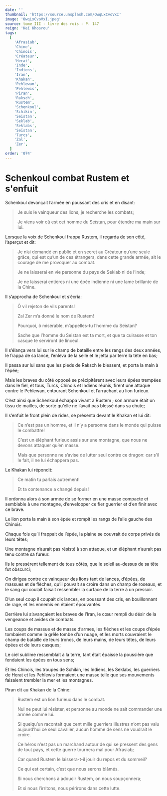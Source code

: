 ```yaml
---
date: ''
thumbnail: 'https://source.unsplash.com/OwqLxCvoVxI'
image: 'OwqLxCvoVxI.jpeg'
source: tome III - livre des rois - P. 147
reign: 'Keï Khosrou'
tags:
  [
    'Afrasiab',
    'Chine',
    'Chinois',
    'Créateur',
    'Herat',
    'Inde',
    'Indiens',
    'Iran',
    'Khakan',
    'Pehlewan',
    'Pehlewis',
    'Piran',
    'Raksch',
    'Rustem',
    'Schenkoul',
    'Schikin',
    'Seistan',
    'Seklab',
    'Seklabs',
    'Seïstan',
    'Turcs',
    'Zal',
    'Zer',
  ]
order: '074'
---
```


# Schenkoul combat Rustem et s'enfuit

Schenkoul devançait l’armée en poussant des cris et en disant:

> Je suis le vainqueur des lions, je recherche les combats;
>
> Je viens voir où est cet homme du Seïstan, pour étendre ma main sur lui.

Lorsque la voix de Schenkoul frappa Rustem, il regarda de son côté, l’aperçut et dit:

> Je n’ai demandé en public et en secret au Créateur qu’une seule grâce, qui est qu’un de ces étrangers, dans cette grande armée, ait le courage de me provoquer au combat.
>
> Je ne laisserai en vie personne du pays de Seklab ni de l’Inde;
>
> Je ne laisserai entières ni une épée indienne ni une lame brillante de la Chine.

Il s’approcha de Schenkoul et s’écria:

> Ô vil rejeton de vils parents!
>
> Zal Zer m’a donné le nom de Rustem!
>
> Pourquoi, ô misérable, m’appelles-tu l’homme du Seïstan?
>
> Sache que l’homme du Seistan est ta mort, et que ta cuirasse et ton casque te serviront de linceul.

Il s’élança vers lui sur le champ de bataille entre les rangs des deux années, le frappa de sa lance, l’enlèva de la selle et le jetta par terre la tête en bas;

Il passa sur lui sans que les pieds de Raksch le blessent, et porta la main à l’épée;

Mais les braves du côté opposé se précipitèrent avec leurs épées trempées dans le fiel, et tous, Turcs, Chinois et Indiens réunis, firent une attaque contre le Pehlewan, entourant Schenkoul et l’arrachant au lion furieux.

C’est ainsi que Schenkoul échappa vivant à Rustem ; son armure était un tissu de mailles, de sorte qu’elle ne l’avait pas blessé dans sa chute;

Il s’enfuit le front plein de rides, se présenta devant le Khakan et lui dit:

> Ce n’est pas un homme, et il n’y a personne dans le monde qui puisse le combattre!
>
> C’est un éléphant furieux assis sur une montagne, que nous ne devons attaquer qu’en masse.
>
> Mais que personne ne s’avise de lutter seul contre ce dragon: car s’il le fait, il ne lui échappera pas.

Le Khakan lui répondit:

> Ce matin tu parlais autrement!
>
> Et ta contenance a changé depuis!

Il ordonna alors à son armée de se former en une masse compacte et semblable à une montagne, d’envelopper ce fier guerrier et d’en finir avec ce brave.

Le lion porta la main à son épée et rompit les rangs de l’aile gauche des Chinois.

Chaque fois qu’il frappait de l’épée, la plaine se couvrait de corps privés de leurs têtes;

Une montagne n’aurait pas résisté à son attaque, et un éléphant n’aurait pas tenu contre sa fureur.

Ils le pressèrent tellement de tous côtés, que le soleil au-dessus de sa tête fut obscurci;

On dirigea contre ce vainqueur des lions tant de lances, d’épées, de massues et de flèches, qu’il pouvait se croire dans un champ de roseaux, et le sang qui coulait faisait ressembler la surface de la terre à un pressoir.

D’un seul coup il coupait dix lances, en poussant des cris, en bouillonnant de rage, et les ennemis en étaient épouvantés.

Derrière lui s’avançaient les braves de l’Iran, le cœur rempli du désir de la vengeance et avides de combats.

Les coups de massue et de masse d’armes, les flèches et les coups d’épée tombaient comme la grêle tombe d’un nuage, et les morts couvraient le champ de bataille de leurs troncs, de leurs mains, de leurs têtes, de leurs épées et de leurs casques;

Le ciel sublime ressemblait à la terre, tant était épaisse la poussière que fendaient les épées en tous sens;

Et les Chinois, les troupes de Schikin, les Indiens, les Seklabs, les guerriers de Herat et les Pehlewis formaient une masse telle que ses mouvements faisaient trembler la mer et les montagnes.

Piran dit au Khakan de la Chine:

> Rustem est un lion furieux dans le combat.
>
> Nul ne peut lui résister, et personne au monde ne sait commander une armée comme lui.
>
> Si quelqu’un racontait que cent mille guerriers illustres n’ont pas valu aujourd’hui ce seul cavalier, aucun homme de sens ne voudrait le croire.
>
> Ce héros n’est pas un marchand autour de qui se pressent des gens de tout pays, et cette guerre tournera mal pour Afrasiab;
>
> Car quand Rustem le laissera-t-il jouir du repos et du sommeil?
>
> Ce qui est certain, c’est que nous serons blâmés.
>
> Si nous cherchons à adoucir Rustem, on nous soupçonnera;
>
> Et si nous l’irritons, nous périrons dans cette lutte.
